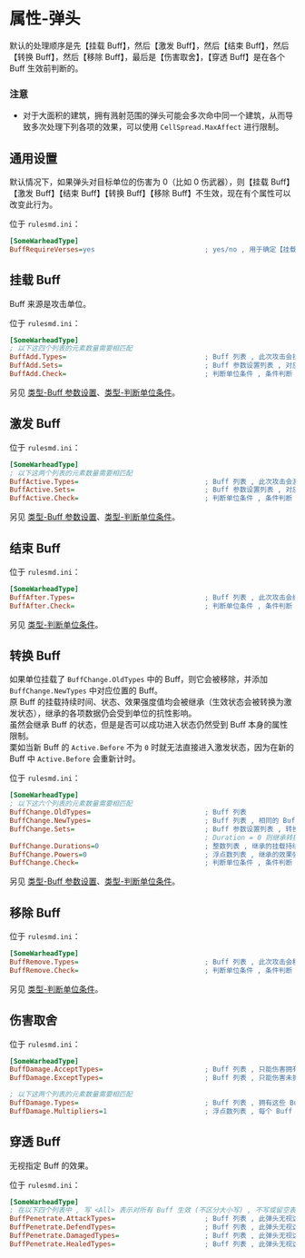# 属性-弹头

默认的处理顺序是先【挂载 Buff】，然后【激发 Buff】，然后【结束 Buff】，然后【转换 Buff】，然后【移除 Buff】，最后是【伤害取舍】，【穿透 Buff】是在各个 Buff 生效前判断的。

### 注意

* 对于大面积的建筑，拥有溅射范围的弹头可能会多次命中同一个建筑，从而导致多次处理下列各项的效果，可以使用 `CellSpread.MaxAffect` 进行限制。



## 通用设置

默认情况下，如果弹头对目标单位的伤害为 0（比如 0 伤武器），则【挂载 Buff】【激发 Buff】【结束 Buff】【转换 Buff】【移除 Buff】不生效，现在有个属性可以改变此行为。

位于 `rulesmd.ini`：

```ini
[SomeWarheadType]
BuffRequireVerses=yes                           ; yes/no , 用于确定【挂载 Buff】【激发 Buff】【结束 Buff】【转换 Buff】【移除 Buff】是否能影响护甲 0% 的单位 , yes = 不能影响 , 默认值是 yes
```



## 挂载 Buff

Buff 来源是攻击单位。

位于 `rulesmd.ini`：

```ini
[SomeWarheadType]
; 以下这四个列表的元素数量需要相匹配
BuffAdd.Types=                                  ; Buff 列表 , 此次攻击会挂载这些 Buff , 如果已有指定 Buff 则会延长挂载持续时间 (单纯延长挂载持续时间并不会改变 Buff 的状态)
BuffAdd.Sets=                                   ; Buff 参数设置列表 , 对应的 Buff 在挂载时会合并此设置 , 不设置则使用 Buff 的默认值
BuffAdd.Check=                                  ; 判断单位条件 , 条件判断 , 需要满足所有的条件
```

另见 [类型-Buff 参数设置](/Buff/子类型-Buff参数设置.md#子类型-Buff-参数设置)、[类型-判断单位条件](/Buff/子类型-判断单位条件.md#子类型-判断单位条件)。



## 激发 Buff

位于 `rulesmd.ini`：

```ini
[SomeWarheadType]
; 以下这两个列表的元素数量需要相匹配
BuffActive.Types=                               ; Buff 列表 , 此次攻击会激发这些 Buff
BuffActive.Sets=                                ; Buff 参数设置列表 , 对应的 Buff 在激发时会合并此设置 , 不设置则无法获得效果强度值 (什么都不做)
BuffActive.Check=                               ; 判断单位条件 , 条件判断 , 需要满足所有的条件
```

另见 [类型-Buff 参数设置](/Buff/子类型-Buff参数设置.md#子类型-Buff-参数设置)、[类型-判断单位条件](/Buff/子类型-判断单位条件.md#子类型-判断单位条件)。



## 结束 Buff

位于 `rulesmd.ini`：

```ini
[SomeWarheadType]
BuffAfter.Types=                                ; Buff 列表 , 此次攻击会结束这些 Buff (提前结束激发并尝试进入结束状态 , 挂载状态的 Buff 也会被结束)
BuffAfter.Check=                                ; 判断单位条件 , 条件判断 , 需要满足所有的条件
```

另见 [类型-判断单位条件](/Buff/子类型-判断单位条件.md#子类型-判断单位条件)。



## 转换 Buff

如果单位挂载了 `BuffChange.OldTypes` 中的 Buff，则它会被移除，并添加 `BuffChange.NewTypes` 中对应位置的 Buff。  
原 Buff 的挂载持续时间、状态、效果强度值均会被继承（生效状态会被转换为激发状态），继承的各项数据仍会受到单位的抗性影响。  
虽然会继承 Buff 的状态，但是是否可以成功进入状态仍然受到 Buff 本身的属性限制。  
栗如当新 Buff 的 `Active.Before` 不为 `0` 时就无法直接进入激发状态，因为在新的 Buff 中 `Active.Before` 会重新计时。

位于 `rulesmd.ini`：

```ini
[SomeWarheadType]
; 以下这六个列表的元素数量需要相匹配
BuffChange.OldTypes=                            ; Buff 列表
BuffChange.NewTypes=                            ; Buff 列表 , 相同的 Buff 类型无法转换
BuffChange.Sets=                                ; Buff 参数设置列表 , 转换后的 Buff 在挂载时会合并此设置
                                                ; Duration = 0 则继承转换前 Buff 的挂载持续时间 , Power = 0 则继承转换前 Buff 的效果强度值 (不设置则强制继承)
BuffChange.Durations=0                          ; 整数列表 , 继承的挂载持续时间会增加此值 , 负数倒扣挂载持续时间 , 使用 Buff 的默认值时此项无效 , 默认值是 0 , 单位 : 帧
BuffChange.Powers=0                             ; 浮点数列表 , 继承的效果强度值会额外增加此值 , 负数倒扣效果强度值 , 默认值是 0 , 单位 : 点
BuffChange.Check=                               ; 判断单位条件 , 条件判断 , 需要满足所有的条件
```

另见 [类型-Buff 参数设置](/Buff/子类型-Buff参数设置.md#子类型-Buff-参数设置)、[类型-判断单位条件](/Buff/子类型-判断单位条件.md#子类型-判断单位条件)。



## 移除 Buff

位于 `rulesmd.ini`：

```ini
[SomeWarheadType]
BuffRemove.Types=                               ; Buff 列表 , 此次攻击会移除这些 Buff
BuffRemove.Check=                               ; 判断单位条件 , 条件判断 , 需要满足所有的条件
```

另见 [类型-判断单位条件](/Buff/子类型-判断单位条件.md#子类型-判断单位条件)。



## 伤害取舍

位于 `rulesmd.ini`：

```ini
[SomeWarheadType]
BuffDamage.AcceptTypes=                         ; Buff 列表 , 只能伤害拥有此 Buff 的单位 , 仅限于常规伤害 (无法伤害不等于无法瞄准) , 不写或留空表示允许任意 Buff
BuffDamage.ExceptTypes=                         ; Buff 列表 , 只能伤害未拥有此 Buff 的单位 , 仅限于常规伤害 (无法伤害不等于无法瞄准) , 如果两个列表都设置了就必须同时满足两个列表才能造成伤害

; 以下这两个列表的元素数量需要相匹配
BuffDamage.Types=                               ; Buff 列表 , 拥有这些 Buff 的单位会额外处理伤害 , 仅限于常规伤害
BuffDamage.Multipliers=1                        ; 浮点数列表 , 每个 Buff 带来的伤害倍率 , 多个Buff 彼此相乘 , 0 ~ 1 表示伤害降低 , 大于 1 表示伤害提升 , 不能小于 0 , 默认值是 1
```



## 穿透 Buff

无视指定 Buff 的效果。

位于 `rulesmd.ini`：

```ini
[SomeWarheadType]
; 在以下四个列表中 , 写 <All> 表示对所有 Buff 生效 (不区分大小写) , 不写或留空表示不应用此效果
BuffPenetrate.AttackTypes=                      ; Buff 列表 , 此弹头无视这些 Buff 在【攻击处理阶段】的效果 (影响攻击者的 Buff) , 默认值是 空
BuffPenetrate.DefendTypes=                      ; Buff 列表 , 此弹头无视这些 Buff 在【防御处理阶段】的效果 (影响被击者的 Buff) , 默认值是 空
BuffPenetrate.DamagedTypes=                     ; Buff 列表 , 此弹头无视这些 Buff 在【受伤处理阶段】的效果 (影响被击者的 Buff) , 默认值是 空
BuffPenetrate.HealedTypes=                      ; Buff 列表 , 此弹头无视这些 Buff 在【治疗处理阶段】的效果 (影响被击者的 Buff) , 默认值是 空
```
